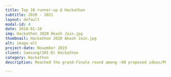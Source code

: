 ```yaml
---
title: Top 10 runner-up @ Hackathon
subtitle: 2020 - 2021
layout: default
modal-id: 4
date: 2018-01-10
img: Hackathon 2020 Akash Jain.jpg
thumbnail: Hackathon 2020 Akash Jain.jpg
alt: image-alt
project-date: November 2019
client: Samsung(SRI-D) Hackathon
category: Hackathon
description: Reached the grand-Finale round among ~80 proposed ideas/POC held at Samsung-Delhi for the year 2020-2021.

---
```

